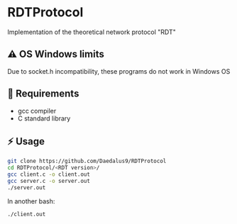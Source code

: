 # RDTProtocol
Implementation of the theoretical network protocol "RDT"

## :warning: OS Windows limits
Due to socket.h incompatibility, these programs do not work in Windows OS

## :notebook: Requirements

- gcc compiler
- C standard library

## :zap: Usage
```bash
git clone https://github.com/Daedalus9/RDTProtocol
cd RDTProtocol/<RDT version>/
gcc client.c -o client.out
gcc server.c -o server.out
./server.out
```

In another bash:

```bash
./client.out
```
